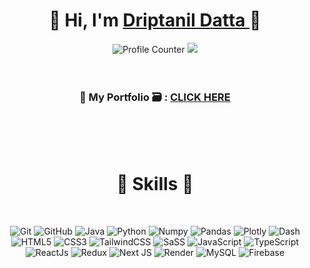 <h1 align="center" >
    👋 Hi, I'm
    <a href="https://drip-driptanil.vercel.app/" target="_blank"> Driptanil Datta </a> 🤵
</h1>


<div align="center">
    <img src="https://komarev.com/ghpvc/?username=driptanil&label=Profile%20views&color=6805D3&style=flat" alt="Profile Counter">
    <a href="https://github.com/driptanil?tab=followers">
        <img src="https://img.shields.io/github/followers/driptanil.svg?style=social&label=Follow">
    </a>
    <br>
    <br>
</div>
<br>
<h3 align="center"> 🤵 My Portfolio 🗃️ : <a href="https://drip-driptanil.vercel.app/" target="_blank">CLICK HERE</a></h3>
<br>
<br>


<br>
<h1 align="center">🔨 Skills 🤹</h1>
<br>
<div align="center">
    <p align="center">
        <img alt="Git" src="https://img.shields.io/badge/Git-dc3010?style=for-the-badge&logo=git&logoColor=white" />
        <img alt="GitHub" src="https://img.shields.io/badge/GitHub-100000?style=for-the-badge&logo=github&logoColor=white">
        <img alt="Java" src="https://img.shields.io/badge/Java-d57c00?style=for-the-badge&logo=openjdk&logoColor=white" />
        <img alt="Python" src="https://img.shields.io/badge/python-%2314354C.svg?style=for-the-badge&logo=python&logoColor=white"/>
        <img alt="Numpy" src="https://img.shields.io/badge/Numpy-777BB4?style=for-the-badge&logo=numpy&logoColor=white" />
        <img alt="Pandas" src="https://img.shields.io/badge/Pandas-2C2D72?style=for-the-badge&logo=pandas&logoColor=white" />
        <img alt="Plotly" src="https://img.shields.io/badge/Plotly-a61461?style=for-the-badge&logo=Tableau&logoColor=white">
        <img alt="Dash" src="https://img.shields.io/badge/Dash-2B283A?style=for-the-badge&logo=scrimba&logoColor=white">
        <img alt="HTML5" src="https://img.shields.io/badge/html5-%23E34F26.svg?&style=for-the-badge&logo=html5&logoColor=white" />
        <img alt="CSS3" src="https://img.shields.io/badge/css3-%231572B6.svg?&style=for-the-badge&logo=css3&logoColor=white" />
        <img alt="TailwindCSS" src="https://img.shields.io/badge/tailwindcss-2338B2.svg?style=for-the-badge&logo=tailwind-css&logoColor=white"/>
        <img alt="SaSS" src="https://img.shields.io/badge/SASS-ab0095.svg?style=for-the-badge&logo=SASS&logoColor=white"/>
        <img alt="JavaScript" src="https://img.shields.io/badge/javascript-%23323330.svg?&style=for-the-badge&logo=javascript&logoColor=%23F7DF1E" />
        <img alt="TypeScript" src="https://img.shields.io/badge/typescript-0067bb.svg?style=for-the-badge&logo=typescript&logoColor=white">
        <img alt="ReactJs" src="https://img.shields.io/badge/React-20232A?style=for-the-badge&logo=react&logoColor=61DAFB" />
        <img alt="Redux" src="https://img.shields.io/badge/redux-%23593d88.svg?style=for-the-badge&logo=redux&logoColor=white"/>
        <img alt="Next JS" src="https://img.shields.io/badge/Next-black?style=for-the-badge&logo=next.js&logoColor=white"/>
        <img alt="Render" src="https://img.shields.io/badge/Render-138384?style=for-the-badge&logo=LibreOffice&logoColor=white" >
        <img alt="MySQL" src="https://img.shields.io/badge/MySQL-00000F?style=for-the-badge&logo=mysql&logoColor=white" />
        <img alt="Firebase" src="https://img.shields.io/badge/firebase-ffca28?style=for-the-badge&logo=firebase&logoColor=black" />
    </p>
</div>
